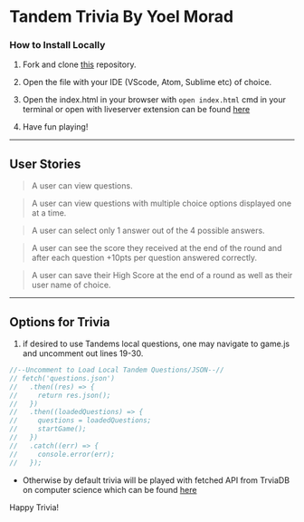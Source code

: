 # Tandem Trivia By Yoel Morad

### How to Install Locally

1. Fork and clone [this](https://github.com/yoel0/Tandem2020) repository.

2. Open the file with your IDE (VScode, Atom, Sublime etc) of choice.

3. Open the index.html in your browser with ```open index.html``` cmd in your terminal or open with liveserver extension can be found [here](https://marketplace.visualstudio.com/items?itemName=ritwickdey.LiveServer)

4. Have fun playing!
---
## User Stories

> A user can view questions.

> A user can view questions with multiple choice options displayed one at a time. 

> A user can select only 1 answer out of the 4 possible answers.

> A user can see the score they received at the end of the round and after each question +10pts per question answered correctly.

> A user can save their High Score at the end of a round as well as their user name of choice.

---

## Options for Trivia
1. if desired to use Tandems local questions, one may navigate to game.js and uncomment out lines 19-30.
```javascript 
//--Uncomment to Load Local Tandem Questions/JSON--//
// fetch('questions.json')
//   .then((res) => {
//     return res.json();
//   })
//   .then((loadedQuestions) => {
//     questions = loadedQuestions;
//     startGame();
//   })
//   .catch((err) => {
//     console.error(err);
//   });
```
- Otherwise by default trivia will be played with fetched API from TrviaDB on computer science which can be found [here](https://opentdb.com/)

Happy Trivia!
